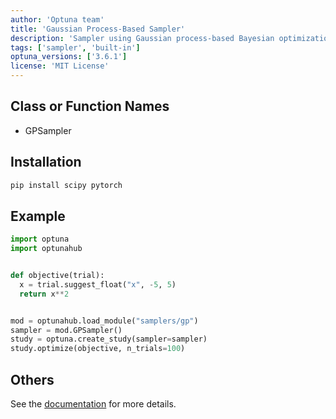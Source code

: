 ```yaml
---
author: 'Optuna team'
title: 'Gaussian Process-Based Sampler'
description: 'Sampler using Gaussian process-based Bayesian optimization.'
tags: ['sampler', 'built-in']
optuna_versions: ['3.6.1']
license: 'MIT License'
---
```


## Class or Function Names
- GPSampler

## Installation
```bash
pip install scipy pytorch
```

## Example
```python
import optuna
import optunahub


def objective(trial):
  x = trial.suggest_float("x", -5, 5)
  return x**2


mod = optunahub.load_module("samplers/gp")
sampler = mod.GPSampler()
study = optuna.create_study(sampler=sampler)
study.optimize(objective, n_trials=100)
```

## Others
See the [documentation](https://optuna.readthedocs.io/en/stable/reference/samplers/generated/optuna.samplers.GPSampler.html) for more details.
